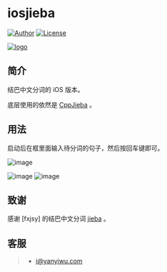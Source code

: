 # iosjieba 

[![Author](https://img.shields.io/badge/author-@yanyiwu-blue.svg?style=flat)](http://yanyiwu.com/) 
[![License](https://img.shields.io/badge/license-MIT-yellow.svg?style=flat)](http://yanyiwu.mit-license.org)

[![logo](http://images.yanyiwu.com/iOSJiebaLogo-v1.png)](https://github.com/yanyiwu/iosjieba)

## 简介

结巴中文分词的 iOS 版本。

底层使用的依然是 [CppJieba] 。

## 用法

启动后在框里面输入待分词的句子，然后按回车键即可。

![image](https://github.com/yanyiwu/iosjieba/raw/master/screenshots/welcome.png)

![image](https://github.com/yanyiwu/iosjieba/raw/master/screenshots/demo1.jpg)
![image](https://github.com/yanyiwu/iosjieba/raw/master/screenshots/demo2.jpg)

## 致谢

感谢 [fxjsy] 的结巴中文分词 [jieba] 。

## 客服

> - i@yanyiwu.com


[CppJieba]:http://github.com/yanyiwu/cppjieba
[jieba]:https://github.com/fxsjy/jieba
[fxsjy]:https://github.com/fxsjy



